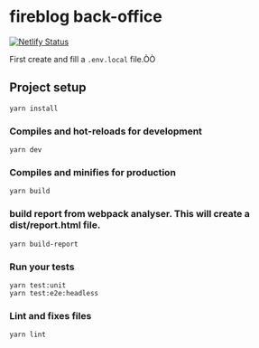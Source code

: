 # fireblog back-office

[![Netlify Status](https://api.netlify.com/api/v1/badges/a7a00840-fd9c-4d4c-97d1-d3c2de4903b0/deploy-status)](https://app.netlify.com/sites/fireblog-app-staging/deploys)

First create and fill a `.env.local` file.ÒÒ

## Project setup

```
yarn install
```

### Compiles and hot-reloads for development

```
yarn dev
```

### Compiles and minifies for production

```
yarn build
```

### build report from webpack analyser. This will create a dist/report.html file.

```
yarn build-report
```

### Run your tests

```
yarn test:unit
yarn test:e2e:headless
```

### Lint and fixes files

```
yarn lint
```
